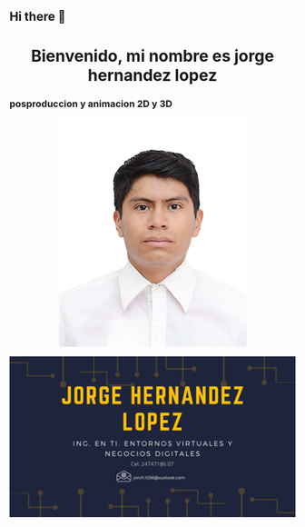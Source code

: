 ## Hi there 👋
<h1 align="center">Bienvenido, mi nombre es jorge hernandez lopez</h1>
<h3 algn="center">posproduccion y animacion 2D y 3D</h3>

<p align="center"><img src= 'https://github.com/chema1056/chema1056/blob/main/Jorge%20Hern%C3%A1ndez%20L%C3%B3pez%20TIAEVND%206A.jpg'></p>
<p align="center"><img src= 'https://github.com/chema1056/chema1056/blob/main/portada.png'></p>
<!--
**chema1056/chema1056** is a ✨ _special_ ✨ repository because its `README.md` (this file) appears on your GitHub profile.

Here are some ideas to get you started:

- 🔭 I’m currently working on ...
- 🌱 I’m currently learning ...
- 👯 I’m looking to collaborate on ...
- 🤔 I’m looking for help with ...
- 💬 Ask me about ...
- 📫 How to reach me: ...
- 😄 Pronouns: ...
- ⚡ Fun fact: ...
-->
